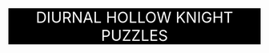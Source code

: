 <html>
<body>
<div src="Title" style="background-color: #000000; color: #FFFFFF; font-size: 30; text-align: center;">
  DIURNAL HOLLOW KNIGHT PUZZLES
</div>
</body>


</html>
